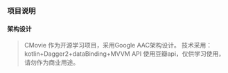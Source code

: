 ### 项目说明

#### 架构设计
> CMovie 作为开源学习项目，采用Google AAC架构设计。
> 技术采用：kotlin+Dagger2+dataBinding+MVVM
> API 使用豆瓣api，仅供学习使用，请勿作为商业用途。
